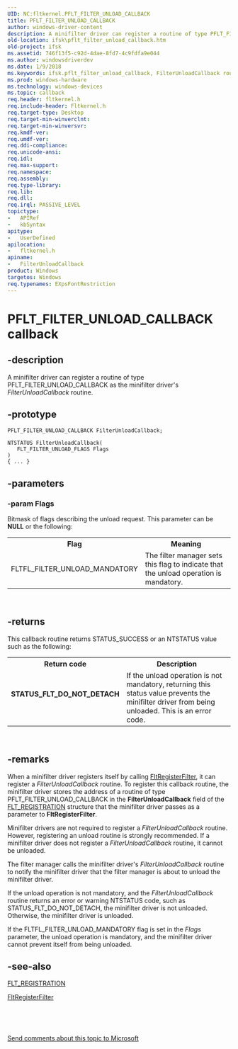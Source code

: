 ```yaml
---
UID: NC:fltkernel.PFLT_FILTER_UNLOAD_CALLBACK
title: PFLT_FILTER_UNLOAD_CALLBACK
author: windows-driver-content
description: A minifilter driver can register a routine of type PFLT_FILTER_UNLOAD_CALLBACK as the minifilter driver's FilterUnloadCallback routine.
old-location: ifsk\pflt_filter_unload_callback.htm
old-project: ifsk
ms.assetid: 746f13f5-c92d-4dae-8fd7-4c9fdfa9e044
ms.author: windowsdriverdev
ms.date: 1/9/2018
ms.keywords: ifsk.pflt_filter_unload_callback, FilterUnloadCallback routine [Installable File System Drivers], FilterUnloadCallback, PFLT_FILTER_UNLOAD_CALLBACK, PFLT_FILTER_UNLOAD_CALLBACK, fltkernel/FilterUnloadCallback, FltCallbacks_e28b1a16-b974-493a-8ab5-7b6004d66268.xml
ms.prod: windows-hardware
ms.technology: windows-devices
ms.topic: callback
req.header: fltkernel.h
req.include-header: Fltkernel.h
req.target-type: Desktop
req.target-min-winverclnt: 
req.target-min-winversvr: 
req.kmdf-ver: 
req.umdf-ver: 
req.ddi-compliance: 
req.unicode-ansi: 
req.idl: 
req.max-support: 
req.namespace: 
req.assembly: 
req.type-library: 
req.lib: 
req.dll: 
req.irql: PASSIVE_LEVEL
topictype:
-	APIRef
-	kbSyntax
apitype:
-	UserDefined
apilocation:
-	fltkernel.h
apiname:
-	FilterUnloadCallback
product: Windows
targetos: Windows
req.typenames: EXpsFontRestriction
---
```


# PFLT_FILTER_UNLOAD_CALLBACK callback


## -description


A minifilter driver can register a routine of type PFLT_FILTER_UNLOAD_CALLBACK as the minifilter driver's <i>FilterUnloadCallback</i> routine. 


## -prototype


````
PFLT_FILTER_UNLOAD_CALLBACK FilterUnloadCallback;

NTSTATUS FilterUnloadCallback(
   FLT_FILTER_UNLOAD_FLAGS Flags
)
{ ... }
````


## -parameters




### -param Flags

Bitmask of flags describing the unload request. This parameter can be <b>NULL</b> or the following: 
<table>
<tr>
<th>Flag</th>
<th>Meaning</th>
</tr>
<tr>
<td>
FLTFL_FILTER_UNLOAD_MANDATORY

</td>
<td>
The filter manager sets this flag to indicate that the unload operation is mandatory. 

</td>
</tr>
</table> 


## -returns


This callback routine returns STATUS_SUCCESS or an NTSTATUS value such as the following: 
<table>
<tr>
<th>Return code</th>
<th>Description</th>
</tr>
<tr>
<td width="40%">
<dl>
<dt><b>STATUS_FLT_DO_NOT_DETACH</b></dt>
</dl>
</td>
<td width="60%">
If the unload operation is not mandatory, returning this status value prevents the minifilter driver from being unloaded. This is an error code. 

</td>
</tr>
</table> 



## -remarks


When a minifilter driver registers itself by calling <a href="..\fltkernel\nf-fltkernel-fltregisterfilter.md">FltRegisterFilter</a>, it can register a <i>FilterUnloadCallback</i> routine. To register this callback routine, the minifilter driver stores the address of a routine of type PFLT_FILTER_UNLOAD_CALLBACK in the <b>FilterUnloadCallback</b> field of the <a href="..\fltkernel\ns-fltkernel-_flt_registration.md">FLT_REGISTRATION</a> structure that the minifilter driver passes as a parameter to <b>FltRegisterFilter</b>. 

Minifilter drivers are not required to register a <i>FilterUnloadCallback</i> routine. However, registering an unload routine is strongly recommended. If a minifilter driver does not register a <i>FilterUnloadCallback</i> routine, it cannot be unloaded. 

The filter manager calls the minifilter driver's <i>FilterUnloadCallback</i> routine to notify the minifilter driver that the filter manager is about to unload the minifilter driver. 

If the unload operation is not mandatory, and the <i>FilterUnloadCallback</i> routine returns an error or warning NTSTATUS code, such as STATUS_FLT_DO_NOT_DETACH, the minifilter driver is not unloaded. Otherwise, the minifilter driver is unloaded. 

If the FLTFL_FILTER_UNLOAD_MANDATORY flag is set in the <i>Flags</i> parameter, the unload operation is mandatory, and the minifilter driver cannot prevent itself from being unloaded. 



## -see-also

<a href="..\fltkernel\ns-fltkernel-_flt_registration.md">FLT_REGISTRATION</a>

<a href="..\fltkernel\nf-fltkernel-fltregisterfilter.md">FltRegisterFilter</a>

 

 

<a href="mailto:wsddocfb@microsoft.com?subject=Documentation%20feedback [ifsk\ifsk]:%20PFLT_FILTER_UNLOAD_CALLBACK routine%20 RELEASE:%20(1/9/2018)&amp;body=%0A%0APRIVACY STATEMENT%0A%0AWe use your feedback to improve the documentation. We don't use your email address for any other purpose, and we'll remove your email address from our system after the issue that you're reporting is fixed. While we're working to fix this issue, we might send you an email message to ask for more info. Later, we might also send you an email message to let you know that we've addressed your feedback.%0A%0AFor more info about Microsoft's privacy policy, see http://privacy.microsoft.com/en-us/default.aspx." title="Send comments about this topic to Microsoft">Send comments about this topic to Microsoft</a>

